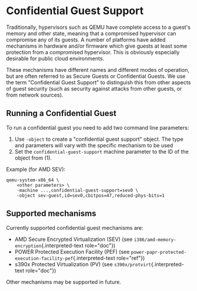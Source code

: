 # Confidential Guest Support

Traditionally, hypervisors such as QEMU have complete access to a
guest\'s memory and other state, meaning that a compromised hypervisor
can compromise any of its guests. A number of platforms have added
mechanisms in hardware and/or firmware which give guests at least some
protection from a compromised hypervisor. This is obviously especially
desirable for public cloud environments.

These mechanisms have different names and different modes of operation,
but are often referred to as Secure Guests or Confidential Guests. We
use the term \"Confidential Guest Support\" to distinguish this from
other aspects of guest security (such as security against attacks from
other guests, or from network sources).

## Running a Confidential Guest

To run a confidential guest you need to add two command line parameters:

1.  Use `-object` to create a \"confidential guest support\" object. The
    type and parameters will vary with the specific mechanism to be used
2.  Set the `confidential-guest-support` machine parameter to the ID of
    the object from (1).

Example (for AMD SEV):

    qemu-system-x86_64 \
        <other parameters> \
        -machine ...,confidential-guest-support=sev0 \
        -object sev-guest,id=sev0,cbitpos=47,reduced-phys-bits=1

## Supported mechanisms

Currently supported confidential guest mechanisms are:

-   AMD Secure Encrypted Virtualization (SEV) (see
    `i386/amd-memory-encryption`{.interpreted-text role="doc"})
-   POWER Protected Execution Facility (PEF) (see
    `power-papr-protected-execution-facility-pef`{.interpreted-text
    role="ref"})
-   s390x Protected Virtualization (PV) (see
    `s390x/protvirt`{.interpreted-text role="doc"})

Other mechanisms may be supported in future.
